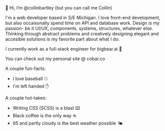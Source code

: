 👋 Hi, I’m @collinbartley (but you can call me Collin)

I'm a web developer based in S/E Michigan. I love front-end development, but also occaisonally spend time on API and database work. 
Design is my passion- be it UI/UX, components, systems, structures, whatever else. Thinking through abstract problems and creatively designing elegant and accesible solutions is my favorite part about what I do.

I currently work as a full-stack engineer for bigbear.ai 🐻

You can check out my personal site @ cobar.co

A couple fun-facts:
- I love baseball ⚾
- I'm left handed ✋

A couple hot-takes:
- Writing CSS (SCSS) is a blast ⌨️
- Black coffee is the only way ☕
- 65 and partly cloudy is the best weather possible 🌤️
